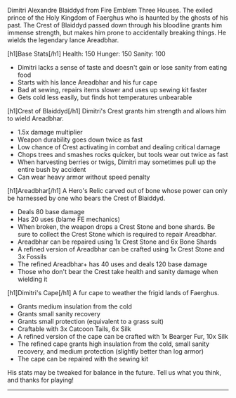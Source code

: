 Dimitri Alexandre Blaiddyd from Fire Emblem Three Houses. The exiled prince of the Holy Kingdom of Faerghus who is haunted by the ghosts of his past. The Crest of Blaiddyd passed down through his bloodline grants him immense strength, but makes him prone to accidentally breaking things. He wields the legendary lance Areadbhar. 

[h1]Base Stats[/h1]
Health: 150
Hunger: 150
Sanity: 100
- Dimitri lacks a sense of taste and doesn't gain or lose sanity from eating food
- Starts with his lance Areadbhar and his fur cape
- Bad at sewing, repairs items slower and uses up sewing kit faster
- Gets cold less easily, but finds hot temperatures unbearable

[h1]Crest of Blaiddyd[/h1]
Dimitri's Crest grants him strength and allows him to wield Areadbhar.
- 1.5x damage multiplier 
- Weapon durability goes down twice as fast  
- Low chance of Crest activating in combat and dealing critical damage
- Chops trees and smashes rocks quicker, but tools wear out twice as fast
- When harvesting berries or twigs, Dimitri may sometimes pull up the entire bush by accident       
- Can wear heavy armor without speed penalty 

[h1]Areadbhar[/h1] 
A Hero's Relic carved out of bone whose power can only be harnessed by one who bears the Crest of Blaiddyd. 
- Deals 80 base damage
- Has 20 uses (blame FE mechanics)
- When broken, the weapon drops a Crest Stone and bone shards. Be sure to collect the Crest Stone which is required to repair Areadbhar.
- Areadbhar can be repaired using 1x Crest Stone and 6x Bone Shards 
- A refined version of Areadbhar can be crafted using 1x Crest Stone and 3x Fossils
- The refined Areadbhar+ has 40 uses and deals 120 base damage
- Those who don't bear the Crest take health and sanity damage when wielding it

[h1]Dimitri's Cape[/h1]
A fur cape to weather the frigid lands of Faerghus.
- Grants medium insulation from the cold
- Grants small sanity recovery
- Grants small protection (equivalent to a grass suit)
- Craftable with 3x Catcoon Tails, 6x Silk
- A refined version of the cape can be crafted with 1x Bearger Fur, 10x Silk
- The refined cape grants high insulation from the cold, small sanity recovery, and medium protection (slightly better than log armor)
- The cape can be repaired with the sewing kit


His stats may be tweaked for balance in the future. 
Tell us what you think, and thanks for playing!

------------------------------------------


